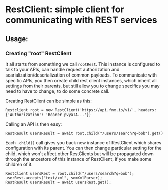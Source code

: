 # RestClient: simple client for communicating with REST services

## Usage:

### Creating "root" RestClient
It all starts from something we call `rootRest`. This instance is configured to talk to your APIs, can handle request authorization and searialization/deserialization of common payloads. To communicate with specific APIs, you then create child rest client instances, which inherit all settings from their parents, but still allow you to change specifics you may need to have to change, to do some concrete call.

Creating RestClient can be simple as this:

`Restclient root = new RestClient('https://api.fnx.io/v1/', headers: {'Authorization': 'Bearer pvyaTA...'})`

Calling an API is then easy:

`RestResult usersResult = await root.child("/users/search?q=bob").get()`

Each `.child()` call gives you back new instance of RestClient which shares configuration with its parent. You can then change particular setting for the child, which won't affect other RestClients but will be propagated down through the ancestors of this instance of RestClient, if you make some children of it.

```
RestClient usersRest = root.child("/users/search?q=bob");
userRest.accepts("text/xml", somXmlParser);
RestResult usersResult = await usersRest.get();
```